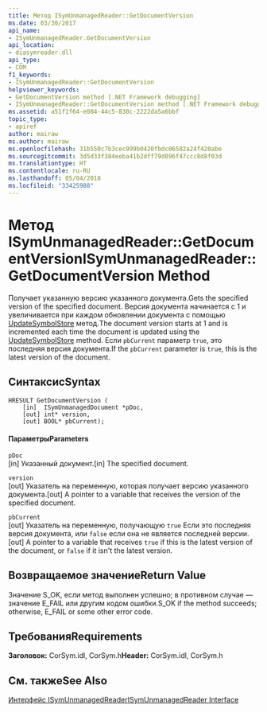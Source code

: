 ```yaml
---
title: Метод ISymUnmanagedReader::GetDocumentVersion
ms.date: 03/30/2017
api_name:
- ISymUnmanagedReader.GetDocumentVersion
api_location:
- diasymreader.dll
api_type:
- COM
f1_keywords:
- ISymUnmanagedReader::GetDocumentVersion
helpviewer_keywords:
- GetDocumentVersion method [.NET Framework debugging]
- ISymUnmanagedReader::GetDocumentVersion method [.NET Framework debugging]
ms.assetid: a51f1f64-e084-44c5-830c-2222da5a6bbf
topic_type:
- apiref
author: mairaw
ms.author: mairaw
ms.openlocfilehash: 31b550c7b3cec999b0420fbdc06582a24f420abe
ms.sourcegitcommit: 3d5d33f384eeba41b2dff79d096f47ccc8d8f03d
ms.translationtype: HT
ms.contentlocale: ru-RU
ms.lasthandoff: 05/04/2018
ms.locfileid: "33425988"
---
```

# <a name="isymunmanagedreadergetdocumentversion-method"></a><span data-ttu-id="d729a-102">Метод ISymUnmanagedReader::GetDocumentVersion</span><span class="sxs-lookup"><span data-stu-id="d729a-102">ISymUnmanagedReader::GetDocumentVersion Method</span></span>
<span data-ttu-id="d729a-103">Получает указанную версию указанного документа.</span><span class="sxs-lookup"><span data-stu-id="d729a-103">Gets the specified version of the specified document.</span></span> <span data-ttu-id="d729a-104">Версия документа начинается с 1 и увеличивается при каждом обновлении документа с помощью [UpdateSymbolStore](../../../../docs/framework/unmanaged-api/diagnostics/isymunmanagedreader-updatesymbolstore-method.md) метод.</span><span class="sxs-lookup"><span data-stu-id="d729a-104">The document version starts at 1 and is incremented each time the document is updated using the [UpdateSymbolStore](../../../../docs/framework/unmanaged-api/diagnostics/isymunmanagedreader-updatesymbolstore-method.md) method.</span></span> <span data-ttu-id="d729a-105">Если `pbCurrent` параметр `true`, это последняя версия документа.</span><span class="sxs-lookup"><span data-stu-id="d729a-105">If the `pbCurrent` parameter is `true`, this is the latest version of the document.</span></span>  
  
## <a name="syntax"></a><span data-ttu-id="d729a-106">Синтаксис</span><span class="sxs-lookup"><span data-stu-id="d729a-106">Syntax</span></span>  
  
```  
HRESULT GetDocumentVersion (  
    [in]  ISymUnmanagedDocument *pDoc,  
    [out] int* version,  
    [out] BOOL* pbCurrent);  
```  
  
#### <a name="parameters"></a><span data-ttu-id="d729a-107">Параметры</span><span class="sxs-lookup"><span data-stu-id="d729a-107">Parameters</span></span>  
 `pDoc`  
 <span data-ttu-id="d729a-108">[in] Указанный документ.</span><span class="sxs-lookup"><span data-stu-id="d729a-108">[in] The specified document.</span></span>  
  
 `version`  
 <span data-ttu-id="d729a-109">[out] Указатель на переменную, которая получает версию указанного документа.</span><span class="sxs-lookup"><span data-stu-id="d729a-109">[out] A pointer to a variable that receives the version of the specified document.</span></span>  
  
 `pbCurrent`  
 <span data-ttu-id="d729a-110">[out] Указатель на переменную, получающую `true` Если это последняя версия документа, или `false` если она не является последней версии.</span><span class="sxs-lookup"><span data-stu-id="d729a-110">[out] A pointer to a variable that receives `true` if this is the latest version of the document, or `false` if it isn't the latest version.</span></span>  
  
## <a name="return-value"></a><span data-ttu-id="d729a-111">Возвращаемое значение</span><span class="sxs-lookup"><span data-stu-id="d729a-111">Return Value</span></span>  
 <span data-ttu-id="d729a-112">Значение S_OK, если метод выполнен успешно; в противном случае — значение E_FAIL или другим кодом ошибки.</span><span class="sxs-lookup"><span data-stu-id="d729a-112">S_OK if the method succeeds; otherwise, E_FAIL or some other error code.</span></span>  
  
## <a name="requirements"></a><span data-ttu-id="d729a-113">Требования</span><span class="sxs-lookup"><span data-stu-id="d729a-113">Requirements</span></span>  
 <span data-ttu-id="d729a-114">**Заголовок:** CorSym.idl, CorSym.h</span><span class="sxs-lookup"><span data-stu-id="d729a-114">**Header:** CorSym.idl, CorSym.h</span></span>  
  
## <a name="see-also"></a><span data-ttu-id="d729a-115">См. также</span><span class="sxs-lookup"><span data-stu-id="d729a-115">See Also</span></span>  
 [<span data-ttu-id="d729a-116">Интерфейс ISymUnmanagedReader</span><span class="sxs-lookup"><span data-stu-id="d729a-116">ISymUnmanagedReader Interface</span></span>](../../../../docs/framework/unmanaged-api/diagnostics/isymunmanagedreader-interface.md)
